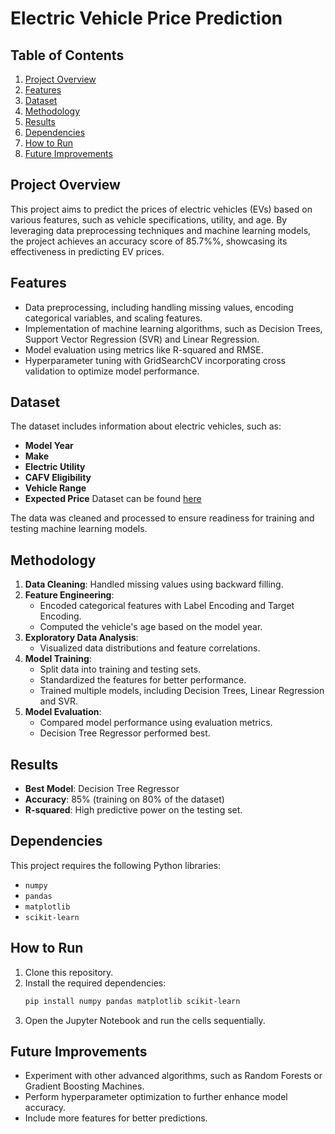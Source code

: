 # Electric Vehicle Price Prediction

## Table of Contents

1. [Project Overview](#project-overview)
2. [Features](#features)
3. [Dataset](#dataset)
4. [Methodology](#methodology)
5. [Results](#results)
6. [Dependencies](#dependencies)
7. [How to Run](#how-to-run)
8. [Future Improvements](#future-improvements)

## Project Overview

This project aims to predict the prices of electric vehicles (EVs) based on various features, such as vehicle specifications, utility, and age. By leveraging data preprocessing techniques and machine learning models, the project achieves an accuracy score of 85.7%%, showcasing its effectiveness in predicting EV prices.

## Features

- Data preprocessing, including handling missing values, encoding categorical variables, and scaling features.
- Implementation of machine learning algorithms, such as Decision Trees, Support Vector Regression (SVR) and Linear Regression.
- Model evaluation using metrics like R-squared and RMSE.
- Hyperparameter tuning with GridSearchCV incorporating cross validation to optimize model performance.

## Dataset

The dataset includes information about electric vehicles, such as:
- **Model Year**
- **Make**
- **Electric Utility**
- **CAFV Eligibility**
- **Vehicle Range**
- **Expected Price**
Dataset can be found [here](https://drive.google.com/file/d/1kZ299dY3rKLvvnfTsaPtfrUbZb7k31of/view)

The data was cleaned and processed to ensure readiness for training and testing machine learning models.

## Methodology

1. **Data Cleaning**: Handled missing values using backward filling.
2. **Feature Engineering**: 
   - Encoded categorical features with Label Encoding and Target Encoding.
   - Computed the vehicle's age based on the model year.
3. **Exploratory Data Analysis**:
   - Visualized data distributions and feature correlations.
4. **Model Training**:
   - Split data into training and testing sets.
   - Standardized the features for better performance.
   - Trained multiple models, including Decision Trees, Linear Regression and SVR.
5. **Model Evaluation**:
   - Compared model performance using evaluation metrics.
   - Decision Tree Regressor performed best.

## Results

- **Best Model**: Decision Tree Regressor
- **Accuracy**: 85% (training on 80% of the dataset)
- **R-squared**: High predictive power on the testing set.

## Dependencies

This project requires the following Python libraries:
- `numpy`
- `pandas`
- `matplotlib`
- `scikit-learn`

## How to Run

1. Clone this repository.
2. Install the required dependencies:
   ```bash
   pip install numpy pandas matplotlib scikit-learn
   ```
3. Open the Jupyter Notebook and run the cells sequentially.

## Future Improvements

- Experiment with other advanced algorithms, such as Random Forests or Gradient Boosting Machines.
- Perform hyperparameter optimization to further enhance model accuracy.
- Include more features for better predictions.
